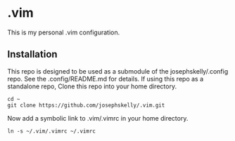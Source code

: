 # .vim
This is my personal .vim configuration.

## Installation
This repo is designed to be used as a submodule of the josephskelly/.config repo. See the .config/README.md for details. If using this repo as a standalone repo, Clone this repo into your home directory.
```
cd ~
git clone https://github.com/josephskelly/.vim.git
```
Now add a symbolic link to .vim/.vimrc in your home directory.
```
ln -s ~/.vim/.vimrc ~/.vimrc
```
